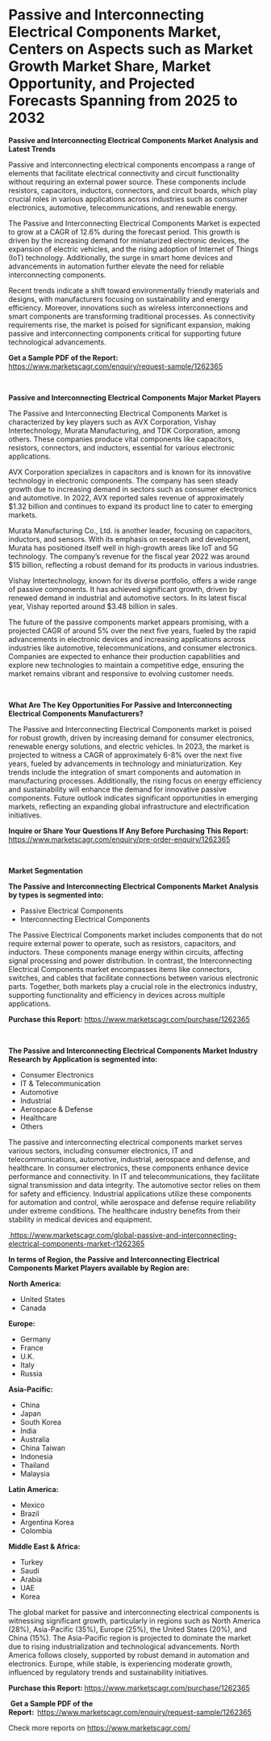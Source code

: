 <p><h1>Passive and Interconnecting Electrical Components Market, Centers on Aspects such as Market Growth Market Share, Market Opportunity, and Projected Forecasts Spanning from 2025 to 2032</h1></p><p><strong>Passive and Interconnecting Electrical Components Market Analysis and Latest Trends</strong></p>
<p><p>Passive and interconnecting electrical components encompass a range of elements that facilitate electrical connectivity and circuit functionality without requiring an external power source. These components include resistors, capacitors, inductors, connectors, and circuit boards, which play crucial roles in various applications across industries such as consumer electronics, automotive, telecommunications, and renewable energy.</p><p>The Passive and Interconnecting Electrical Components Market is expected to grow at a CAGR of 12.6% during the forecast period. This growth is driven by the increasing demand for miniaturized electronic devices, the expansion of electric vehicles, and the rising adoption of Internet of Things (IoT) technology. Additionally, the surge in smart home devices and advancements in automation further elevate the need for reliable interconnecting components.</p><p>Recent trends indicate a shift toward environmentally friendly materials and designs, with manufacturers focusing on sustainability and energy efficiency. Moreover, innovations such as wireless interconnections and smart components are transforming traditional processes. As connectivity requirements rise, the market is poised for significant expansion, making passive and interconnecting components critical for supporting future technological advancements.</p></p>
<p><strong>Get a Sample PDF of the Report:&nbsp;</strong> <a href="https://www.marketscagr.com/enquiry/request-sample/1262365?utm_campaign=2138&utm_medium=2&utm_source=Github&utm_content=ia&utm_term=12022025&utm_id=passive-and-interconnecting-electrical-components">https://www.marketscagr.com/enquiry/request-sample/1262365</a></p>
<p>&nbsp;</p>
<p><strong>Passive and Interconnecting Electrical Components Major Market Players</strong></p>
<p><p>The Passive and Interconnecting Electrical Components Market is characterized by key players such as AVX Corporation, Vishay Intertechnology, Murata Manufacturing, and TDK Corporation, among others. These companies produce vital components like capacitors, resistors, connectors, and inductors, essential for various electronic applications.</p><p>AVX Corporation specializes in capacitors and is known for its innovative technology in electronic components. The company has seen steady growth due to increasing demand in sectors such as consumer electronics and automotive. In 2022, AVX reported sales revenue of approximately $1.32 billion and continues to expand its product line to cater to emerging markets.</p><p>Murata Manufacturing Co., Ltd. is another leader, focusing on capacitors, inductors, and sensors. With its emphasis on research and development, Murata has positioned itself well in high-growth areas like IoT and 5G technology. The company’s revenue for the fiscal year 2022 was around $15 billion, reflecting a robust demand for its products in various industries.</p><p>Vishay Intertechnology, known for its diverse portfolio, offers a wide range of passive components. It has achieved significant growth, driven by renewed demand in industrial and automotive sectors. In its latest fiscal year, Vishay reported around $3.48 billion in sales. </p><p>The future of the passive components market appears promising, with a projected CAGR of around 5% over the next five years, fueled by the rapid advancements in electronic devices and increasing applications across industries like automotive, telecommunications, and consumer electronics. Companies are expected to enhance their production capabilities and explore new technologies to maintain a competitive edge, ensuring the market remains vibrant and responsive to evolving customer needs.</p></p>
<p>&nbsp;</p>
<p><strong>What Are The Key Opportunities For Passive and Interconnecting Electrical Components Manufacturers?</strong></p>
<p><p>The Passive and Interconnecting Electrical Components market is poised for robust growth, driven by increasing demand for consumer electronics, renewable energy solutions, and electric vehicles. In 2023, the market is projected to witness a CAGR of approximately 6-8% over the next five years, fueled by advancements in technology and miniaturization. Key trends include the integration of smart components and automation in manufacturing processes. Additionally, the rising focus on energy efficiency and sustainability will enhance the demand for innovative passive components. Future outlook indicates significant opportunities in emerging markets, reflecting an expanding global infrastructure and electrification initiatives.</p></p>
<p><strong>Inquire or Share Your Questions If Any Before Purchasing This Report:</strong> <a href="https://www.marketscagr.com/enquiry/pre-order-enquiry/1262365?utm_campaign=2138&utm_medium=2&utm_source=Github&utm_content=ia&utm_term=12022025&utm_id=passive-and-interconnecting-electrical-components">https://www.marketscagr.com/enquiry/pre-order-enquiry/1262365</a></p>
<p>&nbsp;</p>
<p><strong>Market Segmentation</strong></p>
<p><strong>The Passive and Interconnecting Electrical Components Market Analysis by types is segmented into:</strong></p>
<p><ul><li>Passive Electrical Components</li><li>Interconnecting Electrical Components</li></ul></p>
<p><p>The Passive Electrical Components market includes components that do not require external power to operate, such as resistors, capacitors, and inductors. These components manage energy within circuits, affecting signal processing and power distribution. In contrast, the Interconnecting Electrical Components market encompasses items like connectors, switches, and cables that facilitate connections between various electronic parts. Together, both markets play a crucial role in the electronics industry, supporting functionality and efficiency in devices across multiple applications.</p></p>
<p><strong>Purchase this Report:&nbsp;</strong><a href="https://www.marketscagr.com/purchase/1262365?utm_campaign=2138&utm_medium=2&utm_source=Github&utm_content=ia&utm_term=12022025&utm_id=passive-and-interconnecting-electrical-components">https://www.marketscagr.com/purchase/1262365</a></p>
<p>&nbsp;</p>
<p><strong>The Passive and Interconnecting Electrical Components Market Industry Research by Application is segmented into:</strong></p>
<p><ul><li>Consumer Electronics</li><li>IT & Telecommunication</li><li>Automotive</li><li>Industrial</li><li>Aerospace & Defense</li><li>Healthcare</li><li>Others</li></ul></p>
<p><p>The passive and interconnecting electrical components market serves various sectors, including consumer electronics, IT and telecommunications, automotive, industrial, aerospace and defense, and healthcare. In consumer electronics, these components enhance device performance and connectivity. In IT and telecommunications, they facilitate signal transmission and data integrity. The automotive sector relies on them for safety and efficiency. Industrial applications utilize these components for automation and control, while aerospace and defense require reliability under extreme conditions. The healthcare industry benefits from their stability in medical devices and equipment.</p></p>
<p><a href="https://www.marketscagr.com/global-passive-and-interconnecting-electrical-components-market-r1262365?utm_campaign=2138&utm_medium=2&utm_source=Github&utm_content=ia&utm_term=12022025&utm_id=passive-and-interconnecting-electrical-components">&nbsp;https://www.marketscagr.com/global-passive-and-interconnecting-electrical-components-market-r1262365</a></p>
<p><strong>In terms of Region, the Passive and Interconnecting Electrical Components Market Players available by Region are:</strong></p>
<p>
    <p> <strong> North America: </strong>
        <ul>
            <li>United States</li>
            <li>Canada</li>
        </ul>
        </p> 
    <p> <strong> Europe: </strong>
        <ul>
            <li>Germany</li>
            <li>France</li>
            <li>U.K.</li>
            <li>Italy</li>
            <li>Russia</li>
        </ul>
        </p> 
    <p> <strong> Asia-Pacific: </strong>
        <ul>
            <li>China</li>
            <li>Japan</li>
            <li>South Korea</li>
            <li>India</li>
            <li>Australia</li>
            <li>China Taiwan</li>
            <li>Indonesia</li>
            <li>Thailand</li>
            <li>Malaysia</li>
        </ul>
        </p> 
    <p> <strong> Latin America: </strong>
        <ul>
            <li>Mexico</li>
            <li>Brazil</li>
            <li>Argentina Korea</li>
            <li>Colombia</li>
        </ul>
        </p> 
    <p> <strong> Middle East & Africa: </strong>
        <ul>
            <li>Turkey</li>
            <li>Saudi</li>
            <li>Arabia</li>
            <li>UAE</li>
            <li>Korea</li>
        </ul>
    </p>
    </p>
<p><p>The global market for passive and interconnecting electrical components is witnessing significant growth, particularly in regions such as North America (28%), Asia-Pacific (35%), Europe (25%), the United States (20%), and China (15%). The Asia-Pacific region is projected to dominate the market due to rising industrialization and technological advancements. North America follows closely, supported by robust demand in automation and electronics. Europe, while stable, is experiencing moderate growth, influenced by regulatory trends and sustainability initiatives.</p></p>
<p><strong>Purchase this Report: </strong><a href="https://www.marketscagr.com/purchase/1262365?utm_campaign=2138&utm_medium=2&utm_source=Github&utm_content=ia&utm_term=12022025&utm_id=passive-and-interconnecting-electrical-components">https://www.marketscagr.com/purchase/1262365</a></p>
<p>&nbsp;<strong>Get a Sample PDF of the Report:&nbsp;&nbsp;</strong><a href="https://www.marketscagr.com/enquiry/request-sample/1262365?utm_campaign=2138&utm_medium=2&utm_source=Github&utm_content=ia&utm_term=12022025&utm_id=passive-and-interconnecting-electrical-components">https://www.marketscagr.com/enquiry/request-sample/1262365</a></p>
<p><strong></strong></p>
<p>Check more reports on <a href="https://www.marketscagr.com/?utm_campaign=2138&utm_medium=2&utm_source=Github&utm_content=ia&utm_term=12022025&utm_id=passive-and-interconnecting-electrical-components">https://www.marketscagr.com/</a></p>